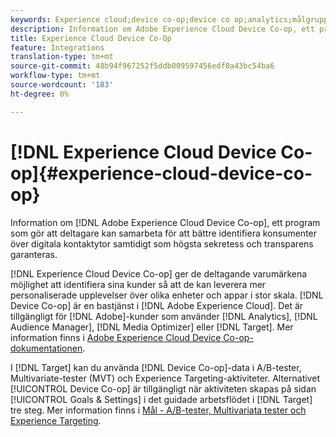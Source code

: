 ```yaml
---
keywords: Experience cloud;device co-op;device co op;analytics;målgruppshanterare;aam;media optimizer;device graph
description: Information om Adobe Experience Cloud Device Co-op, ett program som gör att deltagare kan samarbeta för att bättre identifiera konsumenter i olika kontaktytor samtidigt som högsta sekretess och transparens garanteras.
title: Experience Cloud Device Co-Op
feature: Integrations
translation-type: tm+mt
source-git-commit: 48b94f967252f5ddb009597456edf0a43bc54ba6
workflow-type: tm+mt
source-wordcount: '183'
ht-degree: 0%

---
```



# [!DNL Experience Cloud Device Co-op]{#experience-cloud-device-co-op}

Information om [!DNL Adobe Experience Cloud Device Co-op], ett program som gör att deltagare kan samarbeta för att bättre identifiera konsumenter över digitala kontaktytor samtidigt som högsta sekretess och transparens garanteras.

[!DNL Experience Cloud Device Co-op] ger de deltagande varumärkena möjlighet att identifiera sina kunder så att de kan leverera mer personaliserade upplevelser över olika enheter och appar i stor skala. [!DNL Device Co-op] är en bastjänst i [!DNL Adobe Experience Cloud]. Det är tillgängligt för [!DNL Adobe]-kunder som använder [!DNL Analytics], [!DNL Audience Manager], [!DNL Media Optimizer] eller [!DNL Target]. Mer information finns i [Adobe Experience Cloud Device Co-op-dokumentationen](https://experienceleague.adobe.com/docs/device-co-op/using/home.html).

I [!DNL Target] kan du använda [!DNL Device Co-op]-data i A/B-tester, Multivariate-tester (MVT) och Experience Targeting-aktiviteter. Alternativet [!UICONTROL Device Co-op] är tillgängligt när aktiviteten skapas på sidan [!UICONTROL Goals & Settings] i det guidade arbetsflödet i [!DNL Target] tre steg. Mer information finns i [Mål - A/B-tester, Multivariata tester och Experience Targeting](https://experienceleague.adobe.com/docs/device-co-op/using/data/target.html).
